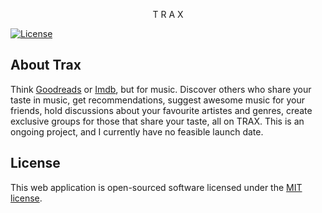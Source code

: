 <p align="center"> T R A X</p>

<p align="center">

<a href="https://packagist.org/packages/laravel/framework"><img src="https://poser.pugx.org/laravel/framework/license.svg" alt="License"></a>
</p>

## About Trax

Think [Goodreads](http://goodreads.com) or [Imdb](http://imdb.com), but for music.
Discover others who share your taste in music, get recommendations, suggest awesome music for your friends, hold discussions about your favourite artistes and genres, create exclusive groups for those that share your taste, all on TRAX.
This is an ongoing project, and I currently have no feasible launch date.

## License

This web application is open-sourced software licensed under the [MIT license](http://opensource.org/licenses/MIT).
